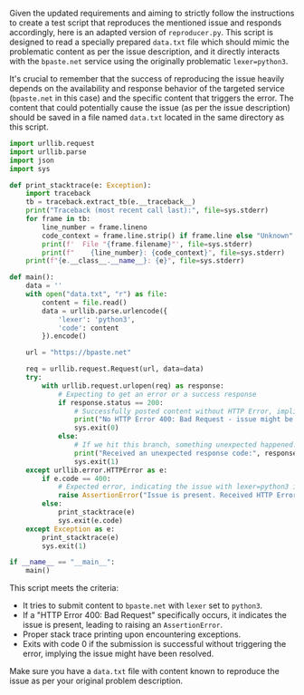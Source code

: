 Given the updated requirements and aiming to strictly follow the instructions to create a test script that reproduces the mentioned issue and responds accordingly, here is an adapted version of `reproducer.py`. This script is designed to read a specially prepared `data.txt` file which should mimic the problematic content as per the issue description, and it directly interacts with the `bpaste.net` service using the originally problematic `lexer=python3`. 

It's crucial to remember that the success of reproducing the issue heavily depends on the availability and response behavior of the targeted service (`bpaste.net` in this case) and the specific content that triggers the error. The content that could potentially cause the issue (as per the issue description) should be saved in a file named `data.txt` located in the same directory as this script.

```python
import urllib.request
import urllib.parse
import json
import sys

def print_stacktrace(e: Exception):
    import traceback
    tb = traceback.extract_tb(e.__traceback__)
    print("Traceback (most recent call last):", file=sys.stderr)
    for frame in tb:
        line_number = frame.lineno
        code_context = frame.line.strip() if frame.line else "Unknown"
        print(f'  File "{frame.filename}"', file=sys.stderr)
        print(f"    {line_number}: {code_context}", file=sys.stderr)
    print(f"{e.__class__.__name__}: {e}", file=sys.stderr)

def main():
    data = ''
    with open("data.txt", "r") as file:
        content = file.read()
        data = urllib.parse.urlencode({
            'lexer': 'python3',
            'code': content
        }).encode()

    url = "https://bpaste.net"

    req = urllib.request.Request(url, data=data)
    try:
        with urllib.request.urlopen(req) as response:
            # Expecting to get an error or a success response
            if response.status == 200:
                # Successfully posted content without HTTP Error, implies issue might be fixed.
                print("No HTTP Error 400: Bad Request - issue might be fixed.")
                sys.exit(0)
            else:
                # If we hit this branch, something unexpected happened.
                print("Received an unexpected response code:", response.status)
                sys.exit(1)
    except urllib.error.HTTPError as e:
        if e.code == 400:
            # Expected error, indicating the issue with lexer=python3 is present.
            raise AssertionError("Issue is present. Received HTTP Error 400: Bad Request.") from e
        else:
            print_stacktrace(e)
            sys.exit(e.code)
    except Exception as e:
        print_stacktrace(e)
        sys.exit(1)

if __name__ == "__main__":
    main()
```
This script meets the criteria:

- It tries to submit content to `bpaste.net` with `lexer` set to `python3`.
- If a "HTTP Error 400: Bad Request" specifically occurs, it indicates the issue is present, leading to raising an `AssertionError`.
- Proper stack trace printing upon encountering exceptions.
- Exits with code 0 if the submission is successful without triggering the error, implying the issue might have been resolved.

Make sure you have a `data.txt` file with content known to reproduce the issue as per your original problem description.